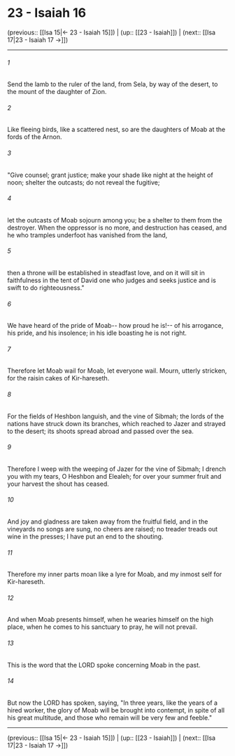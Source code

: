# 23 - Isaiah 16

(previous:: [[Isa 15|← 23 - Isaiah 15]]) | (up:: [[23 - Isaiah]]) | (next:: [[Isa 17|23 - Isaiah 17 →]])

***


###### 1 
Send the lamb to the ruler of the land, from Sela, by way of the desert, to the mount of the daughter of Zion. 

###### 2 
Like fleeing birds, like a scattered nest, so are the daughters of Moab at the fords of the Arnon. 

###### 3 
"Give counsel; grant justice; make your shade like night at the height of noon; shelter the outcasts; do not reveal the fugitive; 

###### 4 
let the outcasts of Moab sojourn among you; be a shelter to them from the destroyer. When the oppressor is no more, and destruction has ceased, and he who tramples underfoot has vanished from the land, 

###### 5 
then a throne will be established in steadfast love, and on it will sit in faithfulness in the tent of David one who judges and seeks justice and is swift to do righteousness." 

###### 6 
We have heard of the pride of Moab-- how proud he is!-- of his arrogance, his pride, and his insolence; in his idle boasting he is not right. 

###### 7 
Therefore let Moab wail for Moab, let everyone wail. Mourn, utterly stricken, for the raisin cakes of Kir-hareseth. 

###### 8 
For the fields of Heshbon languish, and the vine of Sibmah; the lords of the nations have struck down its branches, which reached to Jazer and strayed to the desert; its shoots spread abroad and passed over the sea. 

###### 9 
Therefore I weep with the weeping of Jazer for the vine of Sibmah; I drench you with my tears, O Heshbon and Elealeh; for over your summer fruit and your harvest the shout has ceased. 

###### 10 
And joy and gladness are taken away from the fruitful field, and in the vineyards no songs are sung, no cheers are raised; no treader treads out wine in the presses; I have put an end to the shouting. 

###### 11 
Therefore my inner parts moan like a lyre for Moab, and my inmost self for Kir-hareseth. 

###### 12 
And when Moab presents himself, when he wearies himself on the high place, when he comes to his sanctuary to pray, he will not prevail. 

###### 13 
This is the word that the LORD spoke concerning Moab in the past. 

###### 14 
But now the LORD has spoken, saying, "In three years, like the years of a hired worker, the glory of Moab will be brought into contempt, in spite of all his great multitude, and those who remain will be very few and feeble."

***

(previous:: [[Isa 15|← 23 - Isaiah 15]]) | (up:: [[23 - Isaiah]]) | (next:: [[Isa 17|23 - Isaiah 17 →]])
